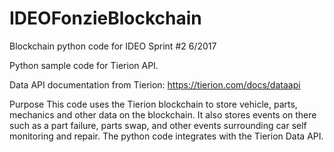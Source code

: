 # IDEOFonzieBlockchain
Blockchain python code for IDEO Sprint #2 6/2017

Python sample code for Tierion API. 

Data API documentation from Tierion: https://tierion.com/docs/dataapi

Purpose
This code uses the Tierion blockchain to store vehicle, parts, mechanics and other data on the blockchain. It also stores events on there such as a part failure, parts swap, and other events surrounding car self monitoring and repair. The python code integrates with the Tierion Data API. 
